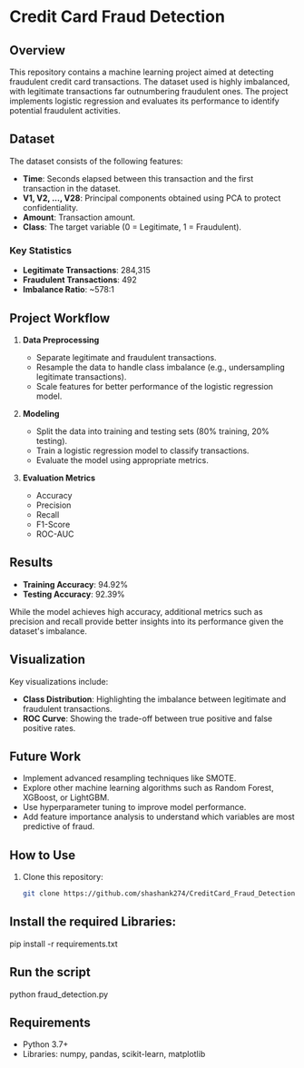 # Credit Card Fraud Detection

## Overview
This repository contains a machine learning project aimed at detecting fraudulent credit card transactions. The dataset used is highly imbalanced, with legitimate transactions far outnumbering fraudulent ones. The project implements logistic regression and evaluates its performance to identify potential fraudulent activities.

## Dataset
The dataset consists of the following features:
- **Time**: Seconds elapsed between this transaction and the first transaction in the dataset.
- **V1, V2, ..., V28**: Principal components obtained using PCA to protect confidentiality.
- **Amount**: Transaction amount.
- **Class**: The target variable (0 = Legitimate, 1 = Fraudulent).

### Key Statistics
- **Legitimate Transactions**: 284,315
- **Fraudulent Transactions**: 492
- **Imbalance Ratio**: ~578:1

## Project Workflow
1. **Data Preprocessing**
   - Separate legitimate and fraudulent transactions.
   - Resample the data to handle class imbalance (e.g., undersampling legitimate transactions).
   - Scale features for better performance of the logistic regression model.

2. **Modeling**
   - Split the data into training and testing sets (80% training, 20% testing).
   - Train a logistic regression model to classify transactions.
   - Evaluate the model using appropriate metrics.

3. **Evaluation Metrics**
   - Accuracy
   - Precision
   - Recall
   - F1-Score
   - ROC-AUC

## Results
- **Training Accuracy**: 94.92%
- **Testing Accuracy**: 92.39%

While the model achieves high accuracy, additional metrics such as precision and recall provide better insights into its performance given the dataset's imbalance.

## Visualization
Key visualizations include:
- **Class Distribution**: Highlighting the imbalance between legitimate and fraudulent transactions.
- **ROC Curve**: Showing the trade-off between true positive and false positive rates.

## Future Work
- Implement advanced resampling techniques like SMOTE.
- Explore other machine learning algorithms such as Random Forest, XGBoost, or LightGBM.
- Use hyperparameter tuning to improve model performance.
- Add feature importance analysis to understand which variables are most predictive of fraud.

## How to Use
1. Clone this repository:
   ```bash
   git clone https://github.com/shashank274/CreditCard_Fraud_Detection.git
## Install the required Libraries:
pip install -r requirements.txt

## Run the script
python fraud_detection.py

## Requirements
- Python 3.7+
- Libraries: numpy, pandas, scikit-learn, matplotlib
